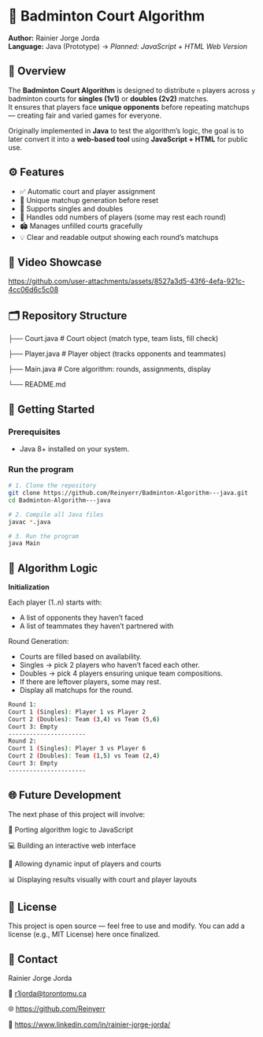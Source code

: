 # 🏸 Badminton Court Algorithm

**Author:** Rainier Jorge Jorda  
**Language:** Java (Prototype) → *Planned: JavaScript + HTML Web Version*


## 📘 Overview
The **Badminton Court Algorithm** is designed to distribute `n` players across `y` badminton courts for **singles (1v1)** or **doubles (2v2)** matches.  
It ensures that players face **unique opponents** before repeating matchups — creating fair and varied games for everyone.

Originally implemented in **Java** to test the algorithm’s logic, the goal is to later convert it into a **web-based tool** using **JavaScript + HTML** for public use.


## ⚙️ Features
- ✅ Automatic court and player assignment  
- 🔁 Unique matchup generation before reset  
- 🧩 Supports singles and doubles  
- 👥 Handles odd numbers of players (some may rest each round)  
- 🏟️ Manages unfilled courts gracefully  
- 💡 Clear and readable output showing each round’s matchups

## 🎥 Video Showcase


https://github.com/user-attachments/assets/8527a3d5-43f6-4efa-921c-4cc06d6c5c08



## 🗂️ Repository Structure
├── Court.java # Court object (match type, team lists, fill check)

├── Player.java # Player object (tracks opponents and teammates)

├── Main.java # Core algorithm: rounds, assignments, display

└── README.md


## 🚀 Getting Started

### Prerequisites
- Java 8+ installed on your system.

### Run the program
```bash
# 1. Clone the repository
git clone https://github.com/Reinyerr/Badminton-Algorithm---java.git
cd Badminton-Algorithm---java

# 2. Compile all Java files
javac *.java

# 3. Run the program
java Main

```

## 🧠 Algorithm Logic
**Initialization**

Each player (1..n) starts with:

- A list of opponents they haven’t faced
- A list of teammates they haven’t partnered with

Round Generation:
- Courts are filled based on availability.
- Singles → pick 2 players who haven’t faced each other.
- Doubles → pick 4 players ensuring unique team compositions.
- If there are leftover players, some may rest.
- Display all matchups for the round.

``` bash
Round 1:
Court 1 (Singles): Player 1 vs Player 2
Court 2 (Doubles): Team (3,4) vs Team (5,6)
Court 3: Empty
----------------------
Round 2:
Court 1 (Singles): Player 3 vs Player 6
Court 2 (Doubles): Team (1,5) vs Team (2,4)
Court 3: Empty
----------------------
```

## 🌐 Future Development

The next phase of this project will involve:

🔄 Porting algorithm logic to JavaScript

💻 Building an interactive web interface

🧮 Allowing dynamic input of players and courts

📊 Displaying results visually with court and player layouts


## 🪪 License

This project is open source — feel free to use and modify.
You can add a license (e.g., MIT License) here once finalized.

## 💬 Contact

Rainier Jorge Jorda

📧 r1jorda@torontomu.ca

🌐 https://github.com/Reinyerr

🔗 https://www.linkedin.com/in/rainier-jorge-jorda/
